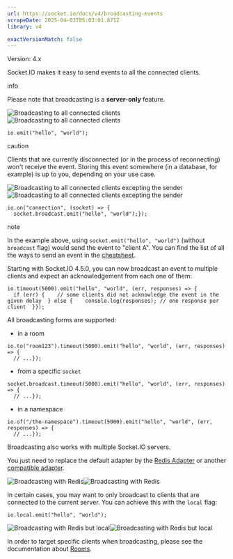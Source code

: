 ```yaml
---
url: https://socket.io/docs/v4/broadcasting-events
scrapeDate: 2025-04-03T05:03:01.871Z
library: v4

exactVersionMatch: false
---
```


Version: 4.x

Socket.IO makes it easy to send events to all the connected clients.

info

Please note that broadcasting is a **server-only** feature.

![Broadcasting to all connected clients](https://socket.io/images/broadcasting.png)![Broadcasting to all connected clients](https://socket.io/images/broadcasting-dark.png)
```
io.emit("hello", "world");  
```
caution

Clients that are currently disconnected (or in the process of reconnecting) won't receive the event. Storing this event somewhere (in a database, for example) is up to you, depending on your use case.

![Broadcasting to all connected clients excepting the sender](https://socket.io/images/broadcasting2.png)![Broadcasting to all connected clients excepting the sender](https://socket.io/images/broadcasting2-dark.png)
```
io.on("connection", (socket) => {  
  socket.broadcast.emit("hello", "world");});  
```
note

In the example above, using `socket.emit("hello", "world")` (without `broadcast` flag) would send the event to "client A". You can find the list of all the ways to send an event in the [cheatsheet](_docs_v4_emit-cheatsheet_.md).

Starting with Socket.IO 4.5.0, you can now broadcast an event to multiple clients and expect an acknowledgement from each one of them:
```
io.timeout(5000).emit("hello", "world", (err, responses) => {  
  if (err) {    // some clients did not acknowledge the event in the given delay  } else {    console.log(responses); // one response per client  }});  
```
All broadcasting forms are supported:
*   in a room
```
io.to("room123").timeout(5000).emit("hello", "world", (err, responses) => {  
  // ...});  
```
*   from a specific `socket`
```
socket.broadcast.timeout(5000).emit("hello", "world", (err, responses) => {  
  // ...});  
```
*   in a namespace
```
io.of("/the-namespace").timeout(5000).emit("hello", "world", (err, responses) => {  
  // ...});  
```
Broadcasting also works with multiple Socket.IO servers.

You just need to replace the default adapter by the [Redis Adapter](_docs_v4_redis-adapter_.md) or another [compatible adapter](_docs_v4_adapter_.md).

![Broadcasting with Redis](https://socket.io/images/broadcasting-redis.png)![Broadcasting with Redis](https://socket.io/images/broadcasting-redis-dark.png)

In certain cases, you may want to only broadcast to clients that are connected to the current server. You can achieve this with the `local` flag:
```
io.local.emit("hello", "world");  
```
![Broadcasting with Redis but local](https://socket.io/images/broadcasting-redis-local.png)![Broadcasting with Redis but local](https://socket.io/images/broadcasting-redis-local-dark.png)

In order to target specific clients when broadcasting, please see the documentation about [Rooms](_docs_v4_rooms_.md).